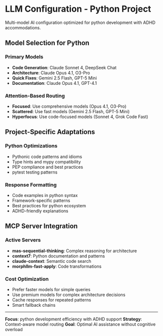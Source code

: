 # LLM Configuration - Python Project

Multi-model AI configuration optimized for python development with ADHD accommodations.

## Model Selection for Python

### Primary Models

- **Code Generation**: Claude Sonnet 4, DeepSeek Chat
- **Architecture**: Claude Opus 4.1, O3-Pro
- **Quick Fixes**: Gemini 2.5 Flash, GPT-5 Mini
- **Documentation**: Claude Opus 4.1, GPT-4.1


### Attention-Based Routing
- **Focused**: Use comprehensive models (Opus 4.1, O3-Pro)
- **Scattered**: Use fast models (Gemini 2.5 Flash, GPT-5 Mini)
- **Hyperfocus**: Use code-focused models (Sonnet 4, Grok Code Fast)

## Project-Specific Adaptations

### Python Optimizations

- Pythonic code patterns and idioms
- Type hints and mypy compatibility
- PEP compliance and best practices
- pytest testing patterns


### Response Formatting
- Code examples in python syntax
- Framework-specific patterns
- Best practices for python ecosystem
- ADHD-friendly explanations

## MCP Server Integration

### Active Servers

- **mas-sequential-thinking**: Complex reasoning for architecture
- **context7**: Python documentation and patterns
- **claude-context**: Semantic code search
- **morphllm-fast-apply**: Code transformations


### Cost Optimization
- Prefer faster models for simple queries
- Use premium models for complex architecture decisions
- Cache responses for repeated patterns
- Smart fallback chains

---

**Focus**: python development efficiency with ADHD support
**Strategy**: Context-aware model routing
**Goal**: Optimal AI assistance without cognitive overload

